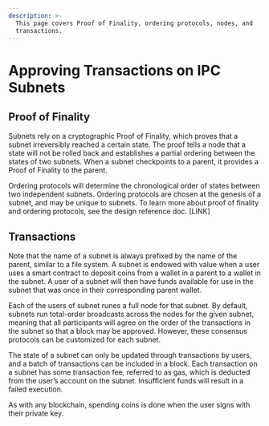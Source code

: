 ```yaml
---
description: >-
  This page covers Proof of Finality, ordering protocols, nodes, and
  transactions.
---
```


# Approving Transactions on IPC Subnets

## Proof of Finality

Subnets rely on a cryptographic Proof of Finality, which proves that a subnet irreversibly reached a certain state.  The proof tells a node that a state will not be rolled back and establishes a partial ordering between the states of two subnets.  When a subnet checkpoints to a parent, it provides a Proof of Finality to the parent.

Ordering protocols will determine the chronological order of states between two independent subnets.  Ordering protocols are chosen at the genesis of a subnet, and may be unique to subnets.  To learn more about proof of finality and ordering protocols, see the design reference doc. \[LINK]&#x20;

## Transactions

Note that the name of a subnet is always prefixed by the name of the parent, similar to a file system.  A subnet is endowed with value when a user uses a smart contract to deposit coins from a wallet in a parent to a wallet in the subnet.  A user of a subnet will then have funds available for use in the subnet that was once in their corresponding parent wallet. &#x20;

Each of the users of subnet runes a full node for that subnet.  By default, subnets run total-order broadcasts across the nodes for the given subnet, meaning that all participants will agree on the order of the transactions in the subnet so that a block may be approved.  However, these consensus protocols can be customized for each subnet.&#x20;

The state of a subnet can only be updated through transactions by users, and a batch of transactions can be included in a block.  Each transaction on a subnet has some transaction fee, referred to as gas, which is deducted from the user’s account on the subnet.  Insufficient funds will result in a failed execution.&#x20;

As with any blockchain, spending coins is done when the user signs with their private key.
